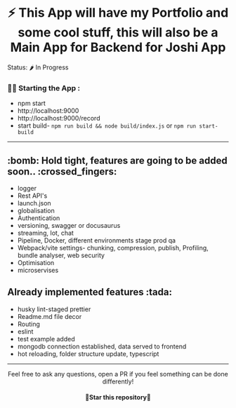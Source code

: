 ### <h1 align="center"> :zap: This App will have my Portfolio and some cool stuff, this will also be a Main App for Backend for Joshi App </h1>

Status: 🌶️ In Progress

### :woman_technologist: Starting the App :

- npm start
- http://localhost:9000
- http://localhost:9000/record
- start build- `npm run build && node build/index.js` or `npm run start-build`

---

<h2>:bomb:  Hold tight, features are going to be added soon..  :crossed_fingers:</h2>

- logger
- Rest API's
- launch.json
- globalisation
- Authentication
- versioning, swagger or docusaurus
- streaming, Iot, chat
- Pipeline, Docker, different environments stage prod qa
- Webpack/vite settings- chunking, compression, publish, Profiling, bundle analyser, web security
- Optimisation
- microservises

<h2>Already implemented features :tada: </h2>

- husky lint-staged prettier
- Readme.md file decor
- Routing
- eslint
- test example added
- mongodb connection established, data served to frontend
- hot reloading, folder structure update, typescript

---

<div align="center">
  Feel free to ask any questions, open a PR if you feel something can be done differently!
  <h4 align="center">🌟Star this repository🌟</h4>
</div>
